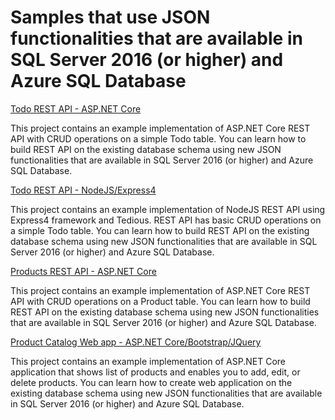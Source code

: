 # Samples that use JSON functionalities that are available in SQL Server 2016 (or higher) and Azure SQL Database

[Todo REST API - ASP.NET Core](todo-app/dotnet-rest-api)

This project contains an example implementation of ASP.NET Core REST API with CRUD operations on a simple Todo table. You can learn how to build REST API on the existing database schema using new JSON functionalities that are available in SQL Server 2016 (or higher) and Azure SQL Database.

[Todo REST API - NodeJS/Express4](todo-app/nodejs-express4-rest-api)

This project contains an example implementation of NodeJS REST API using Express4 framework and Tedious. REST API has basic CRUD operations on a simple Todo table. You can learn how to build REST API on the existing database schema using new JSON functionalities that are available in SQL Server 2016 (or higher) and Azure SQL Database.

[Products REST API - ASP.NET Core](product-catalog/dotnet-rest-api)

This project contains an example implementation of ASP.NET Core REST API with CRUD operations on a Product table. You can learn how to build REST API on the existing database schema using new JSON functionalities that are available in SQL Server 2016 (or higher) and Azure SQL Database.

[Product Catalog Web app - ASP.NET Core/Bootstrap/JQuery](product-catalog/dotnet-rest-api)

This project contains an example implementation of ASP.NET Core application that shows list of products and enables you to add, edit, or delete products. You can learn how to create web application on the existing database schema using new JSON functionalities that are available in SQL Server 2016 (or higher) and Azure SQL Database.